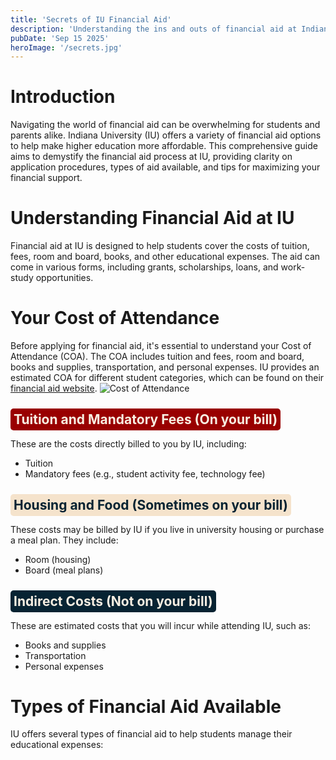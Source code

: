 ```yaml
---
title: 'Secrets of IU Financial Aid'
description: 'Understanding the ins and outs of financial aid at Indiana University can be daunting. This guide aims to simplify the process, providing clarity on application procedures, types of aid available, and tips for maximizing your financial support.'
pubDate: 'Sep 15 2025'
heroImage: '/secrets.jpg'
---
```


# Introduction
Navigating the world of financial aid can be overwhelming for students and parents alike. Indiana University (IU) offers a variety of financial aid options to help make higher education more affordable. This comprehensive guide aims to demystify the financial aid process at IU, providing clarity on application procedures, types of aid available, and tips for maximizing your financial support.
# Understanding Financial Aid at IU
Financial aid at IU is designed to help students cover the costs of tuition, fees, room and board, books, and other educational expenses. The aid can come in various forms, including grants, scholarships, loans, and work-study opportunities.
# Your Cost of Attendance
Before applying for financial aid, it's essential to understand your Cost of Attendance (COA). The COA includes tuition and fees, room and board, books and supplies, transportation, and personal expenses. IU provides an estimated COA for different student categories, which can be found on their [financial aid website](https://financialaid.iu.edu/).
![Cost of Attendance](/fa-hero.png)
## <span style="background:#990000;padding:5px;border-radius:5px;color:#f8efe2;">Tuition and Mandatory Fees (On your bill)</span>
These are the costs directly billed to you by IU, including:
- Tuition
- Mandatory fees (e.g., student activity fee, technology fee)
## <span style="background:#f5e3cc;padding:5px;border-radius:5px;color:#072332;">Housing and Food (Sometimes on your bill)</span>
These costs may be billed by IU if you live in university housing or purchase a meal plan. They include:
- Room (housing)
- Board (meal plans)
## <span style="background:#072332;padding:5px;border-radius:5px;color:#f8efe2;">Indirect Costs (Not on your bill)</span>
These are estimated costs that you will incur while attending IU, such as:
- Books and supplies
- Transportation
- Personal expenses
# Types of Financial Aid Available
IU offers several types of financial aid to help students manage their educational expenses:
